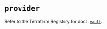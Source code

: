 # `provider`

Refer to the Terraform Registory for docs: [`vault`](https://registry.terraform.io/providers/hashicorp/vault/3.17.0/docs).
